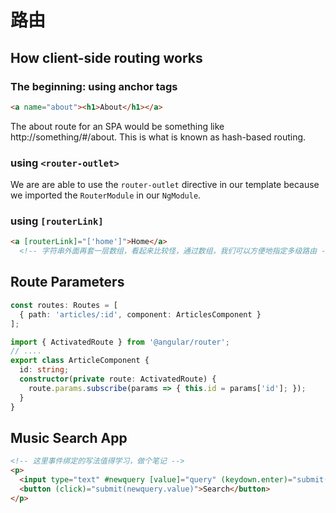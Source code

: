 # 路由

## How client-side routing works

### The beginning: using anchor tags

```html
<a name="about"><h1>About</h1></a>
```

The about route for an SPA would be something like http://something/#/about. This is what is known as hash-based routing.

### using `<router-outlet>`

We are are able to use the `router-outlet` directive in our template because we imported the `RouterModule` in our `NgModule`.

### using `[routerLink]`

```html
<a [routerLink]="['home']">Home</a>
  <!-- 字符串外面再套一层数组，看起来比较怪，通过数组，我们可以方便地指定多级路由 -->
```

## Route Parameters

```ts
const routes: Routes = [
  { path: 'articles/:id', component: ArticlesComponent }
];
```

```ts
import { ActivatedRoute } from '@angular/router';
// ....
export class ArticleComponent {
  id: string;
  constructor(private route: ActivatedRoute) {
    route.params.subscribe(params => { this.id = params['id']; });
  }
}
```

## Music Search App

```html
<!-- 这里事件绑定的写法值得学习，做个笔记 -->
<p>
  <input type="text" #newquery [value]="query" (keydown.enter)="submit(newquery.value)">
  <button (click)="submit(newquery.value)">Search</button>
</p>
```



